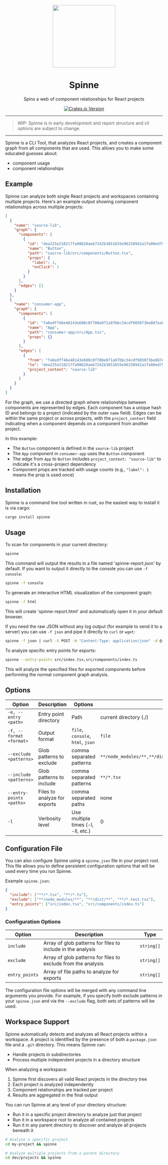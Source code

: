 <p align="center">
<img src="https://i.imghippo.com/files/wZYd5959gc.png" height="200">
</p>

<h1 align="center">
  Spinne
</h1>
<p align="center">
Spins a web of component relationships for React projects
</p>
<p align="center">
  <a href="https://crates.io/crates/spinne"><img alt="Crates.io Version" src="https://img.shields.io/crates/v/spinne?style=for-the-badge&label=%20"></a>
</p>

---

> WIP: Spinne is in early development and report structure and cli options are subject to change.

---

Spinne is a CLI Tool, that analyzes React projects, and creates a component graph from all components that are used. This allows you to make some educated guesses about:
- component usage
- component relationships

## Example

Spinne can analyze both single React projects and workspaces containing multiple projects. Here's an example output showing component relationships across multiple projects:

```json
[
  {
    "name": "source-lib",
    "graph": {
      "components": [
        {
          "id": "dea225e218217fa98620aeb7242b3851655e96258942a1fe00ed793a2c92f82a",
          "name": "Button",
          "path": "source-lib/src/components/Button.tsx",
          "props": {
            "label": 1,
            "onClick": 1
          }
        }
      ],
      "edges": []
    }
  },
  {
    "name": "consumer-app",
    "graph": {
      "components": [
        {
          "id": "fa6edff46e48143e680c8f708e071a97bbc34cdf985073be887ea0731c1232ea",
          "name": "App",
          "path": "consumer-app/src/App.tsx",
          "props": {}
        }
      ],
      "edges": [
        {
          "from": "fa6edff46e48143e680c8f708e071a97bbc34cdf985073be887ea0731c1232ea",
          "to": "dea225e218217fa98620aeb7242b3851655e96258942a1fe00ed793a2c92f82a",
          "project_context": "source-lib"
        }
      ]
    }
  }
]
```

For the graph, we use a directed graph where relationships between components are represented by edges. Each component has a unique hash ID and belongs to a project (indicated by the outer `name` field). Edges can be within the same project or across projects, with the `project_context` field indicating when a component depends on a component from another project.

In this example:
- The `Button` component is defined in the `source-lib` project
- The `App` component in `consumer-app` uses the `Button` component
- The edge from `App` to `Button` includes `project_context: "source-lib"` to indicate it's a cross-project dependency
- Component props are tracked with usage counts (e.g., `"label": 1` means the prop is used once)

## Installation

Spinne is a command line tool written in rust, so the easiest way to install it is via cargo:

```bash
cargo install spinne
```

## Usage

To scan for components in your current directory:

```bash
spinne
```

This command will output the results in a file named 'spinne-report.json' by default.
If you want to output it directly to the console you can use `-f console`:

```bash
spinne -f console
```

To generate an interactive HTML visualization of the component graph:

```bash
spinne -f html
```
This will create 'spinne-report.html' and automatically open it in your default browser.

If you need the raw JSON without any log output (for example to send it to a server) you can use `-f json` and pipe it directly to `curl` or `wget`:

```bash
spinne -f json | curl -X POST -H "Content-Type: application/json" -d @- https://example.com/api/store
```

To analyze specific entry points for exports:

```bash
spinne --entry-points src/index.tsx,src/components/index.ts
```
This will analyze the specified files for exported components before performing the normal component graph analysis.

## Options

| Option | Description | Options | Default |
| --- | --- | --- | --- |
| `-e, --entry <path>` | Entry point directory | Path | current directory (./) |
| `-f, --format <format>` | Output format | `file`, `console`, `html`, `json` | `file` |
| `--exclude <patterns>` | Glob patterns to exclude | comma separated patterns | `**/node_modules/**,**/dist/**,**/build/**,**/*.stories.tsx,**/*.test.tsx` |
| `--include <patterns>` | Glob patterns to include | comma separated patterns | `**/*.tsx` |
| `--entry-points <paths>` | Files to analyze for exports | comma separated paths | none |
| `-l` | Verbosity level | Use multiple times (-l, -ll, etc.) | 0 |

## Configuration File

You can also configure Spinne using a `spinne.json` file in your project root. This file allows you to define persistent configuration options that will be used every time you run Spinne.

Example `spinne.json`:
```json
{
  "include": ["**/*.tsx", "**/*.ts"],
  "exclude": ["**/node_modules/**", "**/dist/**", "**/*.test.tsx"],
  "entry_points": ["src/index.tsx", "src/components/index.ts"]
}
```

### Configuration Options

| Option | Description | Type |
| --- | --- | --- |
| `include` | Array of glob patterns for files to include in the analysis | `string[]` |
| `exclude` | Array of glob patterns for files to exclude from the analysis | `string[]` |
| `entry_points` | Array of file paths to analyze for exports | `string[]` |

The configuration file options will be merged with any command line arguments you provide. For example, if you specify both exclude patterns in your `spinne.json` and via the `--exclude` flag, both sets of patterns will be used.

## Workspace Support

Spinne automatically detects and analyzes all React projects within a workspace. A project is identified by the presence of both a `package.json` file and a `.git` directory. This means Spinne can:

- Handle projects in subdirectories
- Process multiple independent projects in a directory structure

When analyzing a workspace:
1. Spinne first discovers all valid React projects in the directory tree
2. Each project is analyzed independently
3. Component relationships are tracked per project
4. Results are aggregated in the final output

You can run Spinne at any level of your directory structure:
- Run it in a specific project directory to analyze just that project
- Run it in a workspace root to analyze all contained projects
- Run it in any parent directory to discover and analyze all projects beneath it

```bash
# Analyze a specific project
cd my-project && spinne

# Analyze multiple projects from a parent directory
cd dev/projects && spinne
```
